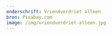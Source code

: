 ```yaml
---
onderschrift: Vriendverdriet alleen
bron: Pixabay.com
image: /img/vriendverdriet-alleen.jpg
---
```

